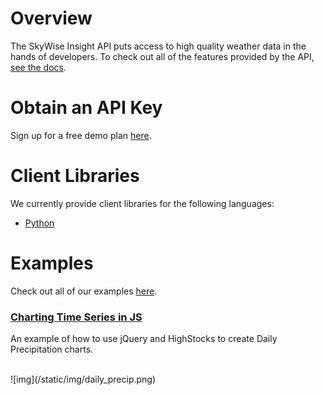 # Overview

The SkyWise Insight API puts access to high quality weather data in the hands of developers. To check out all of the features provided by the API, [see the docs](http://docs.api.wdtinc.com/insight-api/en/latest/overview.html).

# Obtain an API Key
Sign up for a free demo plan [here](http://skywise.wdtinc.com).

# Client Libraries
We currently provide client libraries for the following languages:
- [Python](http://docs.api.wdtinc.com/pyskywise/en/latest/overview.html)

# Examples
Check out all of our examples [here]().

### [Charting Time Series in JS](/examples/time_series_charting_in_js.md)
An example of how to use jQuery and HighStocks to create Daily Precipitation charts.

<br />
![img](/static/img/daily_precip.png)
